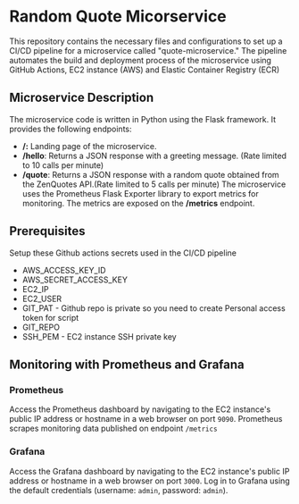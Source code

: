 
# Random Quote Micorservice

This repository contains the necessary files and configurations to set up a CI/CD pipeline for a microservice called "quote-microservice." The pipeline automates the build and deployment process of the microservice using GitHub Actions, EC2 instance (AWS) and Elastic Container Registry (ECR)

## Microservice Description
The microservice code is written in Python using the Flask framework. It provides the following endpoints:

- **/:** Landing page of the microservice. 
- **/hello**: Returns a JSON response with a greeting message. (Rate limited to 10 calls per minute)
- **/quote**: Returns a JSON response with a random quote obtained from the ZenQuotes API.(Rate limited to 5 calls per minute)
The microservice uses the Prometheus Flask Exporter library to export metrics for monitoring. The metrics are exposed on the **/metrics** endpoint.

## Prerequisites
Setup these Github actions secrets used in the CI/CD pipeline
- AWS_ACCESS_KEY_ID
- AWS_SECRET_ACCESS_KEY
- EC2_IP
- EC2_USER
- GIT_PAT - Github repo is private so you need to create Personal access token for script
- GIT_REPO
- SSH_PEM - EC2 instance SSH private key



## Monitoring with Prometheus and Grafana

### Prometheus 

Access the Prometheus dashboard by navigating to the EC2 instance's public IP address or hostname in a web browser on port `9090`. Prometheus scrapes monitoring data published on endpoint `/metrics`
### Grafana
Access the Grafana dashboard by navigating to the EC2 instance's public IP address or hostname in a web browser on port `3000`.
Log in to Grafana using the default credentials (username: `admin`, password: `admin`).
